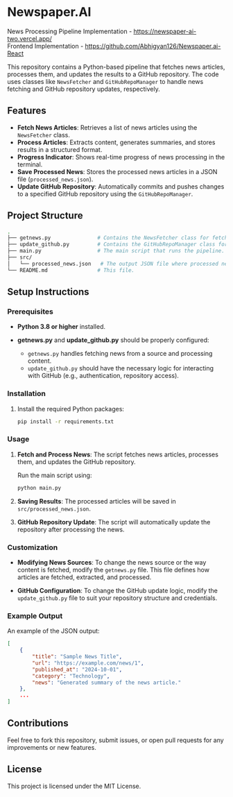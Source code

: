 # Newspaper.AI
 
News Processing Pipeline 
Implementation - https://newspaper-ai-two.vercel.app/
<br/>
Frontend Implementation - https://github.com/Abhigyan126/Newspaper.ai-React

This repository contains a Python-based pipeline that fetches news articles, processes them, and updates the results to a GitHub repository. The code uses classes like `NewsFetcher` and `GitHubRepoManager` to handle news fetching and GitHub repository updates, respectively.

## Features

- **Fetch News Articles**: Retrieves a list of news articles using the `NewsFetcher` class.
- **Process Articles**: Extracts content, generates summaries, and stores results in a structured format.
- **Progress Indicator**: Shows real-time progress of news processing in the terminal.
- **Save Processed News**: Stores the processed news articles in a JSON file (`processed_news.json`).
- **Update GitHub Repository**: Automatically commits and pushes changes to a specified GitHub repository using the `GitHubRepoManager`.

## Project Structure

```bash
.
├── getnews.py               # Contains the NewsFetcher class for fetching and processing news content.
├── update_github.py         # Contains the GitHubRepoManager class for managing the GitHub repo.
├── main.py                  # The main script that runs the pipeline.
├── src/
│   └── processed_news.json   # The output JSON file where processed news will be saved.
└── README.md                # This file.
```

## Setup Instructions

### Prerequisites

- **Python 3.8 or higher** installed.
  
- **getnews.py** and **update_github.py** should be properly configured:

  - `getnews.py` handles fetching news from a source and processing content.
  - `update_github.py` should have the necessary logic for interacting with GitHub (e.g., authentication, repository access).

### Installation

1. Install the required Python packages:

   ```bash
   pip install -r requirements.txt
   ```

### Usage

1. **Fetch and Process News**: The script fetches news articles, processes them, and updates the GitHub repository.

   Run the main script using:

   ```bash
   python main.py
   ```

2. **Saving Results**: The processed articles will be saved in `src/processed_news.json`.

3. **GitHub Repository Update**: The script will automatically update the repository after processing the news.

### Customization

- **Modifying News Sources**: To change the news source or the way content is fetched, modify the `getnews.py` file. This file defines how articles are fetched, extracted, and processed.
  
- **GitHub Configuration**: To change the GitHub update logic, modify the `update_github.py` file to suit your repository structure and credentials.

### Example Output

An example of the JSON output:

```json
[
    {
        "title": "Sample News Title",
        "url": "https://example.com/news/1",
        "published_at": "2024-10-01",
        "category": "Technology",
        "news": "Generated summary of the news article."
    },
    ...
]
```

## Contributions

Feel free to fork this repository, submit issues, or open pull requests for any improvements or new features.

## License

This project is licensed under the MIT License.
